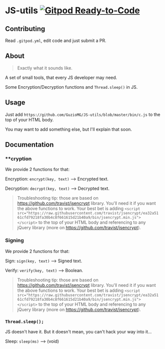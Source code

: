 # JS-utils [![Gitpod Ready-to-Code](https://img.shields.io/badge/Gitpod-Ready--to--Code-blue?logo=gitpod)](https://gitpod.io/#https://github.com/GuzioMG/JS-utils) 

## Contributing

Read `.gitpod.yml`, edit code and just submit a PR.

## About

> Exactly what it sounds like.

A set of small tools, that every JS developer may need.

Some Encryption/Decryption functions and `Thread.sleep()` in JS.

## Usage

Just add `https://github.com/GuzioMG/JS-utils/blob/master/bin/c.js` to the top of your HTML body.

You may want to add something else, but I'll explain that soon.

## Documentation

### **cryption

We provide 2 functions for that:

Encryption: `encrypt(key, text)`  --> Encrypted text.

Decryption: `decrypt(key, text)`  --> Decrypted text.

> Troubleshooting tip: those are based on https://github.com/travist/jsencrypt library. You'll need it if you want the above functions to work. Your best bet is adding `<script src="https://raw.githubusercontent.com/travist/jsencrypt/ea32a5161cfd79218fa30b4c8f661615d21b40a9/bin/jsencrypt.min.js"></script>` to the top of your HTML body and referencing to any jQuery library (more on https://github.com/travist/jsencrypt).

### Signing

We provide 2 functions for that:

Sign: `sign(key, text)`  --> Signed text.

Verify: `verify(key, text)`  --> Boolean.

> Troubleshooting tip: those are based on https://github.com/travist/jsencrypt library. You'll need it if you want the above functions to work. Your best bet is adding `<script src="https://raw.githubusercontent.com/travist/jsencrypt/ea32a5161cfd79218fa30b4c8f661615d21b40a9/bin/jsencrypt.min.js"></script>` to the top of your HTML body and referencing to any jQuery library (more on https://github.com/travist/jsencrypt).

### `Thread.sleep();`

JS doesn't have it. But it doesn't mean, you can't hack your way into it...

Sleep: `sleep(ms)`  --> (void)
